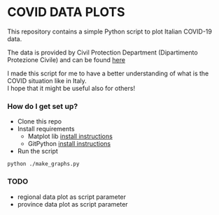 # COVID DATA PLOTS 

This repository contains a simple Python script to plot Italian COVID-19 data.  

The data is provided by Civil Protection Department (Dipartimento Protezione Civile) and can be found [here](https://github.com/pcm-dpc/COVID-19)

I made this script for me to have a better understanding of what is the COVID situation like in Italy.  
I hope that it might be useful also for others! 

### How do I get set up?

* Clone this repo
* Install requirements
  * Matplot lib [install instructions](https://matplotlib.org/users/installing.html#installing-an-official-release)
  * GitPython [install instructions](https://gitpython.readthedocs.io/en/stable/intro.html#installing-gitpython)
* Run the script
```
python ./make_graphs.py
```

### TODO
* regional data plot as script parameter
* province data plot as script parameter

